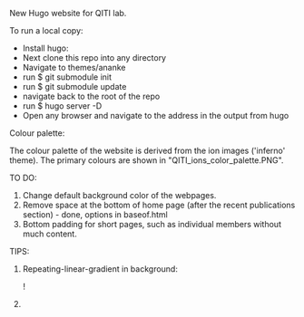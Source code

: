 New Hugo website for QITI lab.



To run a local copy:
* Install hugo:
* Next clone this repo into any directory
* Navigate to themes/ananke
* run $ git submodule init
* run $ git submodule update
* navigate back to the root of the repo
* run $ hugo server -D
* Open any browser and navigate to the address in the output from hugo



Colour palette:

The colour palette of the website is derived from the ion images ('inferno' theme). The primary colours are shown in "QITI_ions_color_palette.PNG". 



TO DO:

1. Change default background color of the webpages.
2. Remove space at the bottom of home page (after the recent publications section) - done, options in baseof.html
3. Bottom padding for short pages, such as individual members without much content. 



TIPS:

1. Repeating-linear-gradient in background: 

   ! <div style="background: repeating-linear-gradient(45deg,
     rgb(80,76,85) 0%, rgb(80,76,85) 10%, rgb(225,217,187) 100%)">

2. 

   <div style="background: repeating-linear-gradient(45deg,
     rgb(80,76,85) 0%, rgb(80,76,85) 10%, rgb(225,217,187) 100%)">

